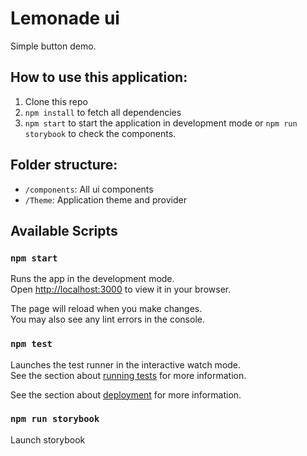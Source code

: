 # Lemonade ui

Simple button demo.

## How to use this application:

1. Clone this repo
2. `npm install` to fetch all dependencies
3. `npm start` to start the application in development mode or `npm run storybook` to check the components.

## Folder structure:

- `/components`: All ui components
- `/Theme`: Application theme and provider

## Available Scripts

### `npm start`

Runs the app in the development mode.\
Open [http://localhost:3000](http://localhost:3000) to view it in your browser.

The page will reload when you make changes.\
You may also see any lint errors in the console.

### `npm test`

Launches the test runner in the interactive watch mode.\
See the section about [running tests](https://facebook.github.io/create-react-app/docs/running-tests) for more information.

See the section about [deployment](https://facebook.github.io/create-react-app/docs/deployment) for more information.

### `npm run storybook`

Launch storybook
